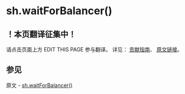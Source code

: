 # sh.waitForBalancer()

## ！本页翻译征集中！

请点击页面上方 EDIT THIS PAGE 参与翻译。
详见：
[贡献指南]( https://github.com/JinMuInfo/MongoDB-Manual-zh/blob/master/CONTRIBUTING.md )、
[原文链接](  https://docs.mongodb.com/manual/reference/method/sh.waitForBalancer/  )。

## 参见

原文 - [sh.waitForBalancer()]( https://docs.mongodb.com/manual/reference/method/sh.waitForBalancer/ )

